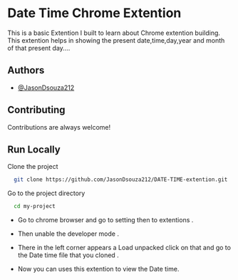 
# Date Time Chrome Extention

This is a basic Extention I built to learn about Chrome extention building.
This extention helps in showing the present date,time,day,year and month of 
that present day....


## Authors

- [@JasonDsouza212](https://github.com/JasonDsouza212)

  
## Contributing

Contributions are always welcome!


  
## Run Locally

Clone the project

```bash
  git clone https://github.com/JasonDsouza212/DATE-TIME-extention.git
```

Go to the project directory

```bash
  cd my-project
```
* Go to chrome browser and go to setting then to extentions .

* Then unable the developer mode .
* There in the left corner appears a Load unpacked click on that and go to the Date time file that you cloned .
* Now you can uses this extention to view the Date time.

  
